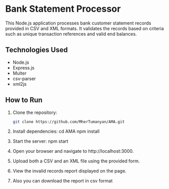 # Bank Statement Processor

This Node.js application processes bank customer statement records provided in CSV and XML formats. It validates the records based on criteria such as unique transaction references and valid end balances.

## Technologies Used

- Node.js
- Express.js
- Multer
- csv-parser
- xml2js

## How to Run

1. Clone the repository:

   ```bash
   git clone https://github.com/MherTumanyan/AMA.git

2. Install dependencies:
    cd AMA
    npm install

3. Start the server:
    npm start

4. Open your browser and navigate to http://localhost:3000.

5. Upload both a CSV and an XML file using the provided form.

6. View the invalid records report displayed on the page.

7. Also you can download the report in csv format